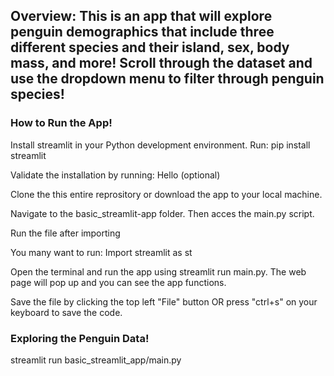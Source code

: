 ## Overview: This is an app that will explore penguin demographics that include three different species and their island, sex, body mass, and more! Scroll through the dataset and use the dropdown menu to filter through penguin species! 

### How to Run the App!

Install streamlit in your Python development environment. Run: pip install streamlit

Validate the installation by running: Hello (optional)

Clone the this entire reprository or download the app to your local machine.

Navigate to the basic_streamlit-app folder. Then acces the main.py script.

Run the file after importing

You many want to run: Import streamlit as st

Open the terminal and run the app using streamlit run main.py. The web page will pop up and you can see the app functions.

Save the file by clicking the top left "File" button OR press "ctrl+s" on your keyboard to save the code.

### Exploring the Penguin Data!
streamlit run basic_streamlit_app/main.py
